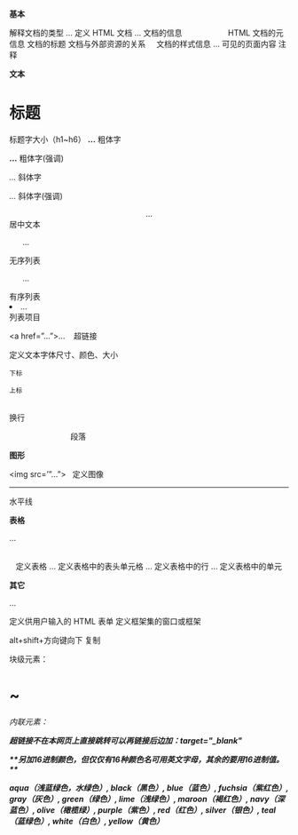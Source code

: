 **基本**

<!DOCTYPE html>     解释文档的类型

<html>…</html>   定义 HTML 文档

<head>…</head>  文档的信息
<meta>                    HTML 文档的元信息

<title>…</title>    文档的标题
<link>           文档与外部资源的关系

<style>…</style>    文档的样式信息
<body>…</body>  可见的页面内容

<!--…-->         注释

 

**文本**

<h1>标题</h1>        标题字大小（h1~h6）
<b>...</b>          粗体字

<strong>...</strong>  粗体字(强调) 

<i>...</i>           斜体字 

<em>...</em>       斜体字(强调)

<center>…</center>  居中文本
<ul>…</ul>         无序列表 
<ol>…</ol>         有序列表
<li>…</li>          列表项目

<a href=”…”>…</a>    超链接

<font>             定义文本字体尺寸、颜色、大小

<sub>             下标

<sup>             上标

<br>              换行

<p>                            段落



**图形**

<img src=’”…”>   定义图像

<hr>          水平线



**表格**

<table>…</table>   定义表格
<th>…</th>      定义表格中的表头单元格

<tr>…</tr>       定义表格中的行

<td>…</td>      定义表格中的单元

 

**其它**

<form>…</form>  定义供用户输入的 HTML 表单
<frame>         定义框架集的窗口或框架

alt+shift+方向键向下            复制

块级元素：<div>    <h1>~<h6>     <p>

内联元素：<a>         <img>         <em>       <strong>

超链接不在本网页上直接跳转可以再链接后边加：target="_blank"

 

**另加16进制颜色，但仅仅有16种颜色名可用英文字母，其余的要用16进制值。 **

 aqua（浅蓝绿色，水绿色）, black（黑色）, blue（蓝色）, fuchsia（紫红色）, gray（灰色）, green（绿色）, lime（浅绿色）, maroon（褐红色）, navy（深蓝色）, olive（橄榄绿）, purple（紫色）, red（红色）, silver（银色）, teal（蓝绿色）, white（白色）, yellow（黄色）
